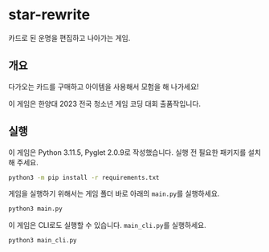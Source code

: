 # star-rewrite
카드로 된 운명을 편집하고 나아가는 게임.
## 개요 ##
다가오는 카드를 구매하고 아이템을 사용해서 모험을 해 나가세요!

이 게임은 한양대 2023 전국 청소년 게임 코딩 대회 출품작입니다.
## 실행 ##
이 게임은 Python 3.11.5, Pyglet 2.0.9로 작성했습니다. 실행 전 필요한 패키지를 설치해 주세요.
```bash
python3 -m pip install -r requirements.txt
```
게임을 실행하기 위해서는 게임 폴더 바로 아래의 `main.py`를 실행하세요.
```bash
python3 main.py
```
이 게임은 CLI로도 실행할 수 있습니다. `main_cli.py`를 실행하세요.
```bash
python3 main_cli.py
```
